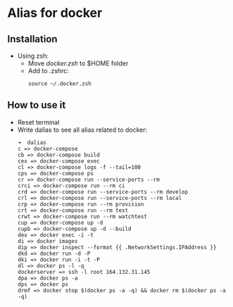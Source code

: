 # Alias for docker


## Installation
- Using zsh:
  - Move *docker.zsh* to $HOME folder
  - Add to .zshrc:
    ```
    source ~/.docker.zsh
    ```


## How to use it
- Reset terminal
- Write dalias to see all alias related to docker:
  ```
  ➜  dalias
  c => docker-compose
  cb => docker-compose build
  cex => docker-compose exec
  cl => docker-compose logs -f --tail=100
  cps => docker-compose ps
  cr => docker-compose run --service-ports --rm
  crci => docker-compose run --rm ci
  crd => docker-compose run --service-ports --rm develop
  crl => docker-compose run --service-ports --rm local
  crp => docker-compose run --rm provision
  crt => docker-compose run --rm test
  crwt => docker-compose run --rm watchtest
  cup => docker-compose up -d
  cupb => docker-compose up -d --build
  dex => docker exec -i -t
  di => docker images
  dip => docker inspect --format {{ .NetworkSettings.IPAddress }}
  dkd => docker run -d -P
  dki => docker run -i -t -P
  dl => docker ps -l -q
  dockerserver => ssh -l root 164.132.31.145
  dpa => docker ps -a
  dps => docker ps
  drmf => docker stop $(docker ps -a -q) && docker rm $(docker ps -a -q)
  ```

